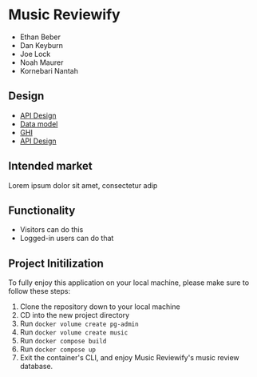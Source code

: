 # Music Reviewify

- Ethan Beber
- Dan Keyburn
- Joe Lock
- Noah Maurer
- Kornebari Nantah

## Design

- [API Design](docs/apis.md)
- [Data model](docs/data-model.md)
- [GHI](docs/ghi.md)
- [API Design](docs/apis.md)

## Intended market

Lorem ipsum dolor sit amet, consectetur adip

## Functionality

- Visitors can do this
- Logged-in users can do that

## Project Initilization

To fully enjoy this application on your local machine, please make sure to follow these steps:

1. Clone the repository down to your local machine
2. CD into the new project directory
3. Run `docker volume create pg-admin`
4. Run `docker volume create music`
5. Run `docker compose build`
6. Run `docker compose up`
7. Exit the container's CLI, and enjoy Music Reviewify's music review database.
